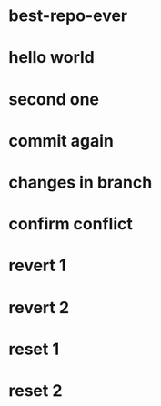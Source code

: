 # best-repo-ever
# hello world
# second one
# commit again
# changes in branch
# confirm conflict



# revert 1
# revert 2

# reset 1
# reset 2